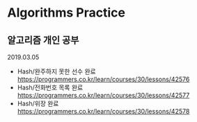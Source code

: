 # Algorithms Practice

알고리즘 개인 공부
---------------
2019.03.05  
- Hash/완주하지 못한 선수 완료 <https://programmers.co.kr/learn/courses/30/lessons/42576>  
- Hash/전화번호 목록 완료 <https://programmers.co.kr/learn/courses/30/lessons/42577>
- Hash/위장 완료 <https://programmers.co.kr/learn/courses/30/lessons/42578>
